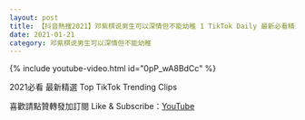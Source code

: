 ```yaml
---
layout: post
title: 【抖音熱搜2021】邓紫棋说男生可以深情但不能幼稚 1 TikTok Daily 最新必看精選合集2021 01 21
date: 2021-01-21
category: 邓紫棋说男生可以深情但不能幼稚
---
```


{% include youtube-video.html id="0pP_wA8BdCc" %}

2021必看 最新精選 Top TikTok Trending Clips

喜歡請點贊轉發加訂閱 Like & Subscribe：[YouTube](https://www.youtube.com/channel/UCAoR7VcanIPd04uEq_GIylA/videos)

